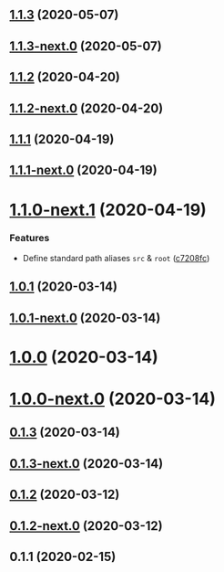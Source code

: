 ## [1.1.3](https://github.com/skypilot-dev/babel-config-node-typescript/compare/v1.1.3-next.0...v1.1.3) (2020-05-07)



## [1.1.3-next.0](https://github.com/skypilot-dev/babel-config-node-typescript/compare/v1.1.2...v1.1.3-next.0) (2020-05-07)



## [1.1.2](https://github.com/skypilot-dev/babel-config-node-typescript/compare/v1.1.2-next.0...v1.1.2) (2020-04-20)



## [1.1.2-next.0](https://github.com/skypilot-dev/babel-config-node-typescript/compare/v1.1.1...v1.1.2-next.0) (2020-04-20)



## [1.1.1](https://github.com/skypilot-dev/babel-config-node-typescript/compare/v1.1.1-next.0...v1.1.1) (2020-04-19)



## [1.1.1-next.0](https://github.com/skypilot-dev/babel-config-node-typescript/compare/v1.1.0-next.1...v1.1.1-next.0) (2020-04-19)



# [1.1.0-next.1](https://github.com/skypilot-dev/babel-config-node-typescript/compare/v1.1.0...v1.1.0-next.1) (2020-04-19)


### Features

* Define standard path aliases `src` & `root` ([c7208fc](https://github.com/skypilot-dev/babel-config-node-typescript/commit/c7208fc4c438aaead3ce12934124e5b52f02dc24))



## [1.0.1](https://github.com/skypilot-dev/babel-config-node-typescript/compare/v1.0.1-next.0...v1.0.1) (2020-03-14)



## [1.0.1-next.0](https://github.com/skypilot-dev/babel-config-node-typescript/compare/v1.0.0...v1.0.1-next.0) (2020-03-14)



# [1.0.0](https://github.com/skypilot-dev/babel-config-node-typescript/compare/v1.0.0-next.0...v1.0.0) (2020-03-14)



# [1.0.0-next.0](https://github.com/skypilot-dev/babel-config-node-typescript/compare/v0.1.3...v1.0.0-next.0) (2020-03-14)



## [0.1.3](https://github.com/skypilot-dev/babel-config-node-typescript/compare/v0.1.3-next.0...v0.1.3) (2020-03-14)



## [0.1.3-next.0](https://github.com/skypilot-dev/babel-config-node-typescript/compare/v0.1.2...v0.1.3-next.0) (2020-03-14)



## [0.1.2](https://github.com/skypilot-dev/babel-config-node-typescript/compare/v0.1.2-next.0...v0.1.2) (2020-03-12)



## [0.1.2-next.0](https://github.com/skypilot-dev/babel-config-node-typescript/compare/v0.1.1...v0.1.2-next.0) (2020-03-12)



## 0.1.1 (2020-02-15)



